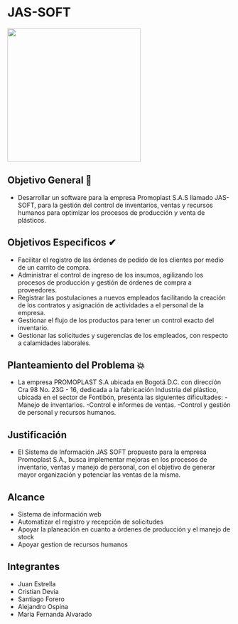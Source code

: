 # JAS-SOFT
<p aling="center"><img width="300" src="https://github.com/senauti/project-gaes5-jas-soft/blob/main/Trimestre_3/2.%20Dise%C3%B1o%20Web/Makeup/logo.png"><p/>

## Objetivo General 🎯
- Desarrollar un software para la empresa Promoplast S.A.S llamado JAS-SOFT, para la gestión del control de inventarios, ventas y recursos humanos para optimizar los procesos de producción y venta de plásticos.

## Objetivos Especificos ✔

- Facilitar el registro de las órdenes de pedido de los clientes por medio de un carrito de compra.
- Administrar el control de ingreso de los insumos, agilizando los procesos de producción y gestión de órdenes de compra a proveedores.
- Registrar las postulaciones a nuevos empleados facilitando la creación de los contratos y asignación de actividades a el personal de la empresa.
- Gestionar  el flujo de los productos para tener un control exacto del inventario.
- Gestionar las solicitudes y sugerencias de los empleados, con respecto a calamidades laborales. 

## Planteamiento del Problema 💥
- La empresa 	PROMOPLAST S.A ubicada en Bogotá D.C. con dirección Cra 98 No. 23G - 16, dedicada a la fabricación Industria del plástico, ubicada en el sector de Fontibón, presenta las siguientes dificultades:
-Manejo de inventarios.
-Control e informes de ventas.
-Control y gestión de personal y recursos humanos.

## Justificación 
- El Sistema de Información JAS SOFT propuesto para la empresa Promoplast S.A., busca implementar mejoras en los procesos de inventario, ventas y manejo de personal, con el objetivo de generar mayor organización y potenciar las ventas de la misma.

## Alcance
- Sistema de información web
- Automatizar el registro y recepción de solicitudes
- Apoyar la planeación en cuanto a órdenes de producción y el manejo de stock
- Apoyar gestion de recursos humanos

## Integrantes
- Juan Estrella
- Cristian Devia
- Santiago Forero
- Alejandro Ospina
- Maria Fernanda Alvarado
